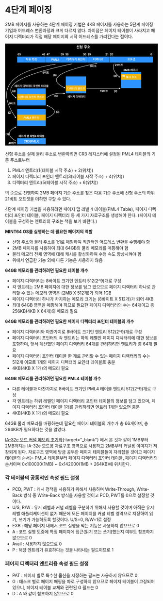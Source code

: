# 4단계 페이징

2MB 페이지를 사용하는 4단계 페이징 기법은 4KB 페이지를 사용하는 5단계 페이징 기업과 어드레스 변환과정과 크게 다르지 않다.
차이점은 페이지 테이블이 사라지고 페이지 디렉터리가 직접 해당 페이지의 시작 어드레스를 가리킨다는 점이다.

![4 depth paging](/contents/dev/2020/04/21/image/os-study-19-1.png)

선형 주소를 실제 물리 주소로 변환하려면 CR3 레지스터에 설정된 PML4 테이블의 기준 주소로부터 

1. PML4 엔트리(1(테이블 시작 주소) + 2(위치))
2. 페이지 디렉터리 포인터 엔트리(3(테이블 시작 주소) + 4(위치))
3. 디렉터리 엔트리(5(테이블 시작 주소) + 6(위치))

의 순으로 진행하여 2MB 페이지 기준 주소를 찾은 다음 기준 주소에 선형 주소의 하위 21비트 오프셋을 더하면 구할 수 있다.

4단계 페이징 기법을 사용하려면 페이지 맵 레벨 4 테이블(PML4 Table), 페이지 디렉터리 포인터 테이블, 페이지 디렉터리 등 세 가지 자료구조를 생성해야 한다.
(페이지 테이블을 구성하는 엔트리의 구조는 책을 보기 바란다.)

**MINT64 OS를 실행하는 데 필요한 페이지의 역할**

- 선형 주소와 물리 주소를 1:1로 매핑하여 직관적인 어드레스 변환을 수행해야 함
- 2MB 페이지를 사용하여 최대 64GB의 물리 메모리를 매핑해야 함
- 물리 메모리 전체 영역에 대해 캐시를 활성화하여 수행 속도 향상시켜야 함
- 위에서 언급한 기능 외에 다른 기능은 사용하지 않음

**64GB 메모리를 관리하려면 필요한 테이블 개수**

- 페이지 디렉터리는 8바이트 크기인 엔트리 512(2^9)개로 구성
- 각 엔트리는 2MB 페이지에 대한 정보를 담고 있으므로 페이지 디렉터리 하나로 관리할 수 있는 메모리 영역은 (2MB X 512개)가 되어 1GB
- 페이지 디렉터리 하나가 차지하는 메모리 크기는 (8바이트 X 512개)가 되어 4KB
- 최대 64GB 영역을 매핑해야 하므로 필요한 페이지 디렉터리의 수는 64개이고 총 256KB(4KB X 64개)의 메모리 필요

**64GB 메모리를 관리하려면 필요한 페이지 디렉터리 포인터 테이블의 개수**

- 페이지 디렉터리와 마찬가지로 8바이트 크기인 엔트리 512(2^9)개로 구성
- 페이지 디렉터리 포인터의 각 엔트리는 하위 레벨인 페이지 디렉터리에 대한 정보를 포함하며, 앞서 계산했던 페이지 디렉터리 64개를 관리하려면 엔트리가 총 64개 필요
- 페이지 디렉터리 포인터 테이블 한 개로 관리할 수 있는 페이지 디렉터리의 수는 512개 이므로 1개의 페이지 디렉터리 포인터 테이블로 충분
- 4KB(4KB X 1개)의 메모리 필요

**64GB 메모리를 관리하려면 필요한 PML4 테이블 개수**

- 다른 테이블과 마찬가지로 8바이트 크기인 PML4 테이블 엔트리 512(2^9)개로 구성
- 각 엔트리는 하위 레벨인 페이지 디렉터리 포인터 테이블의 정보를 담고 있으며, 페이지 디렉터리 포인터 테이블 1개를 관리하려면 엔트리 1개만 있으면 충분
- 4KB(4KB X 1개)의 메모리 필요

64GB 물리 메모리를 매핑하는데 필요한 페이지 테이블의 개수가 총 66개이며, 총 264KB가 필요하다는 것을 알았다.

[IA-32e 모드 커널 메모리 초기화](https://knero.github.io/#/contents?path=/contents/dev/2020/04/17/os-study-16.md){:target="_blank"} 에서 본 것과 같이 1MB부터 2MB까지는 IA-32e 모드용 자료구조 영역으로 사용하고 2MB부터 커널용 이미지가 저장되게 된다. 
자료구조 영역에 방금 공부한 페이지 테이블들이 자리잡을 것이고 페이지 테이블의 순서는 PML4 테이블부터 페이지 디렉터리 포인터 테이블, 페이지 디렉터리의 순서이며 
0x100000(1MB) ~ 0x142000(1MB + 264KB)에 위치한다.

### 각 테이블의 공통적인 속성 필드 설정

- PCD, PWT : 캐시 정책을 사용하기 위해서 사용하며 Write-Through, Write-Back 방식 중 Write-Back 방식을 사용할 것이고 PCD, PWT를 0으로 설정할 것이다.
- U/S, R/W : 유저 레벨과 커널 레벨을 구분하기 위해서 사용할 것이며 아직은 유저 레벨 애플리케이션이 없기 때문에 모든 페이지를 커널 레벨 영역으로 지정하여 읽기, 쓰기가 가능하도록 할것이다. U/S=0, R/W=1로 설정
- EXB : 해당 페이지 내에서 코드 실행을 막는 기능은 사용하지 않으므로 0
- A : 코드 실행 도중에 특정 페이지에 접근(읽기 또는 쓰기)했는지 여부도 참조하지 않으므로 0
- Avail : 사용하지 않으므로 0
- P : 해당 엔트리가 유효하다는 것을 나타내는 필드이므로 1

### 페이지 디렉터리 엔트리용 속성 필드 설정

- PAT : 페이지 별로 특수한 옵션을 지정하는 필드는 사용하지 않으므로 0
- G : 태스크 별로 페이지 매핑을 따로 구성하지 않으므로 페이지 테이블이 고정되어 있으니, 페이지 테이블 교체와 관련된 G 필드는 0
- D : A 와 같이 참조하지 않으므로 0
